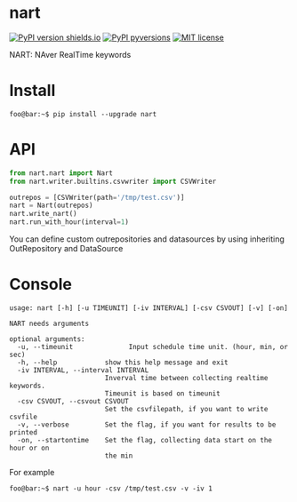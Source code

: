 # nart
[![PyPI version shields.io](https://img.shields.io/pypi/v/ansicolortags.svg)](https://pypi.org/project/nart/)
[![PyPI pyversions](https://img.shields.io/pypi/pyversions/ansicolortags.svg)](https://pypi.org/project/nart/)
[![MIT license](https://img.shields.io/badge/License-MIT-blue.svg)](https://lbesson.mit-license.org/)

NART: NAver RealTime keywords

# Install
```console
foo@bar:~$ pip install --upgrade nart
```

# API
```python
from nart.nart import Nart
from nart.writer.builtins.csvwriter import CSVWriter

outrepos = [CSVWriter(path='/tmp/test.csv')]
nart = Nart(outrepos)
nart.write_nart()
nart.run_with_hour(interval=1)

```

You can define custom outrepositories and datasources by using inheriting OutRepository and DataSource

# Console
```console
usage: nart [-h] [-u TIMEUNIT] [-iv INTERVAL] [-csv CSVOUT] [-v] [-on]

NART needs arguments

optional arguments:
  -u, --timeunit              Input schedule time unit. (hour, min, or sec)
  -h, --help            show this help message and exit
  -iv INTERVAL, --interval INTERVAL
                        Inverval time between collecting realtime keywords.
                        Timeunit is based on timeunit
  -csv CSVOUT, --csvout CSVOUT
                        Set the csvfilepath, if you want to write csvfile
  -v, --verbose         Set the flag, if you want for results to be printed
  -on, --startontime    Set the flag, collecting data start on the hour or on
                        the min
```

For example
```console
foo@bar:~$ nart -u hour -csv /tmp/test.csv -v -iv 1
```
